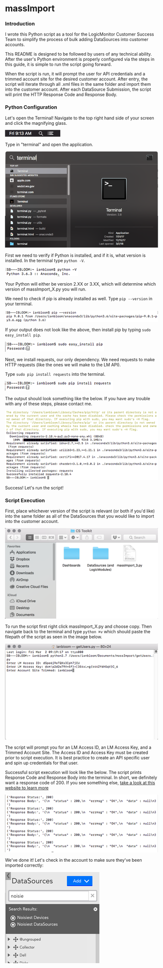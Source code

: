 # massImport

### Introduction
I wrote this Python script as a tool for the LogicMonitor Customer Success Team to simplify the process of bulk adding
DataSources into customer accounts.

This README is designed to be followed by users of any technical ability.  After the user's Python environment is properly
configured via the steps in this guide, it is simple to run the script going forward.

When the script is run, it will prompt the user for API credentials and a trimmed account site for the desired customer
account.  After entry, the script will iterate through all .xml files in the same folder and import them into the customer
account.  After each DataSource Submission, the script will print the HTTP Response Code and Response Body.

### Python Configuration
Let's open the Terminal!  Navigate to the top right hand side of your screen and click the magnifying glass.

![Optional Text](https://github.com/ianbloom/massImport/blob/looper/readmeImages/magnifyingGlass.png)

Type in "terminal" and open the application.

![Optional Text](https://github.com/ianbloom/massImport/blob/looper/readmeImages/terminal.png)

First we need to verify if Python is installed, and if it is, what version is installed.  In the terminal type `python -V`.

![Optional Text](https://github.com/ianbloom/massImport/blob/looper/readmeImages/pythonVersion.png)

Your Python will either be version 2.XX or 3.XX, which will determine which version of massImport_X.py you will run.

We need to check if pip is already installed as well.  Type `pip --version` in your terminal.

![Optional Text](https://github.com/ianbloom/massImport/blob/looper/readmeImages/pipVersion.png)

If your output does not look like the above, then install pip by typing `sudo easy_install pip`.

![Optional Text](https://github.com/ianbloom/massImport/blob/looper/readmeImages/pipInstall.png)

Next, we install requests, our only dependency.  We need requests to make HTTP requests (like the ones we will make 
to the LM API).

Type `sudo pip install requests` into the terminal.

![Optional Text](https://github.com/ianbloom/massImport/blob/looper/readmeImages/requestsInstall.png)

The output should look something like the below.  If you have any trouble with any of these steps, please contact me.

![Optional Text](https://github.com/ianbloom/massImport/blob/looper/readmeImages/requestsOutput.png)

Success!  Let's run the script!

### Script Execution

First, place whichever version of the script is relevant (or both if you'd like) into the same folder as all of the
DataSources that you would like to import into the customer account.

![Optional Text](https://github.com/ianbloom/massImport/blob/looper/readmeImages/folderView2.png)

To run the script first right click massImport_X.py and choose copy.  Then navigate back to the terminal and type
`python ⌘v` which should paste the filepath of the script as seen in the image below.

![Optional Text](https://github.com/ianbloom/massImport/blob/looper/readmeImages/exampleInput.png)

The script will prompt you for an LM Access ID, an LM Access Key, and a Trimmed Account Site.  The Access ID and Access Key
must be created prior to script execution.  It is best practice to create an API specific user and spin up credentials for
that user.

Successful script execution will look like the below.  The script prints Response Code and Response Body into the terminal.
In short, we definitely want a response code of 200.  If you see something else, [take a look at this website to learn more](https://en.wikipedia.org/wiki/List_of_HTTP_status_codes)

![Optional Text](https://github.com/ianbloom/massImport/blob/looper/readmeImages/successOutput.png)

We've done it!  Let's check in the account to make sure they've been imported correctly:

![Optional Text](https://github.com/ianbloom/massImport/blob/looper/readmeImages/DataSources.png)
